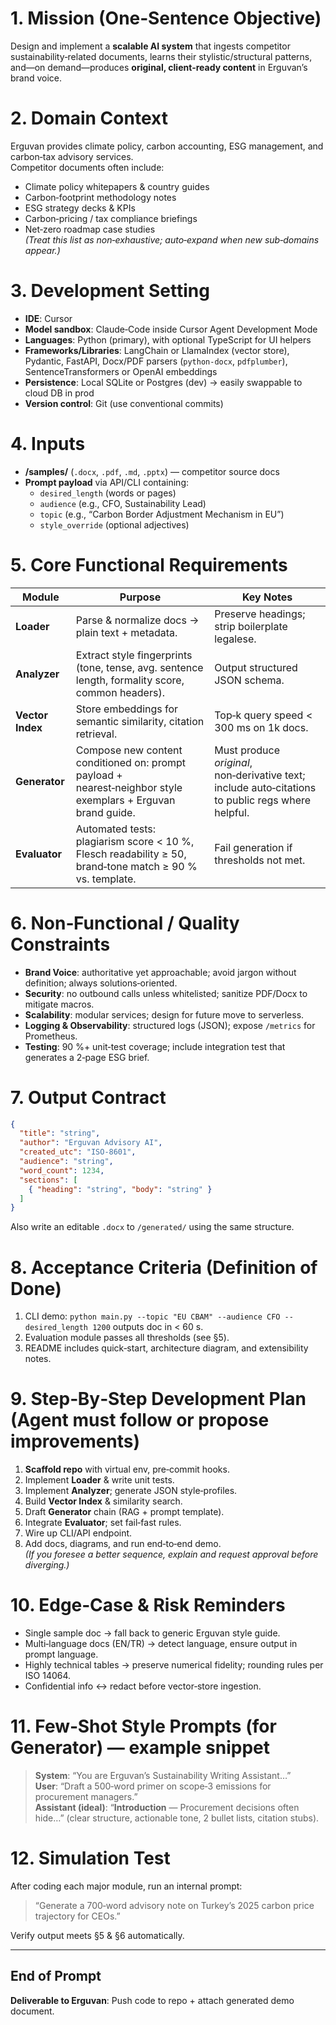 # 1. Mission (One‑Sentence Objective)
Design and implement a **scalable AI system** that ingests competitor sustainability‑related documents, learns their stylistic/structural patterns, and—on demand—produces **original, client‑ready content** in Erguvan’s brand voice.

# 2. Domain Context
Erguvan provides climate policy, carbon accounting, ESG management, and carbon‑tax advisory services.  
Competitor documents often include:
- Climate policy whitepapers & country guides  
- Carbon‑footprint methodology notes  
- ESG strategy decks & KPIs  
- Carbon‑pricing / tax compliance briefings  
- Net‑zero roadmap case studies  
*(Treat this list as non‑exhaustive; auto‑expand when new sub‑domains appear.)*

# 3. Development Setting
- **IDE**: Cursor  
- **Model sandbox**: Claude‑Code inside Cursor Agent Development Mode  
- **Languages**: Python (primary), with optional TypeScript for UI helpers  
- **Frameworks/Libraries**: LangChain or LlamaIndex (vector store), Pydantic, FastAPI, Docx/PDF parsers (`python-docx`, `pdfplumber`), SentenceTransformers or OpenAI embeddings  
- **Persistence**: Local SQLite or Postgres (dev) → easily swappable to cloud DB in prod  
- **Version control**: Git (use conventional commits)

# 4. Inputs
- **/samples/** (`.docx`, `.pdf`, `.md`, `.pptx`) — competitor source docs  
- **Prompt payload** via API/CLI containing:
  - `desired_length` (words or pages)  
  - `audience` (e.g., CFO, Sustainability Lead)  
  - `topic` (e.g., “Carbon Border Adjustment Mechanism in EU”)  
  - `style_override` (optional adjectives)  

# 5. Core Functional Requirements

| Module | Purpose | Key Notes |
|--------|---------|-----------|
| **Loader** | Parse & normalize docs → plain text + metadata. | Preserve headings; strip boilerplate legalese. |
| **Analyzer** | Extract style fingerprints (tone, tense, avg. sentence length, formality score, common headers). | Output structured JSON schema. |
| **Vector Index** | Store embeddings for semantic similarity, citation retrieval. | Top‑k query speed < 300 ms on 1k docs. |
| **Generator** | Compose new content conditioned on: prompt payload + nearest‑neighbor style exemplars + Erguvan brand guide. | Must produce *original*, non‑derivative text; include auto‑citations to public regs where helpful. |
| **Evaluator** | Automated tests: plagiarism score < 10 %, Flesch readability ≥ 50, brand‑tone match ≥ 90 % vs. template. | Fail generation if thresholds not met. |

# 6. Non‑Functional / Quality Constraints
- **Brand Voice**: authoritative yet approachable; avoid jargon without definition; always solutions‑oriented.  
- **Security**: no outbound calls unless whitelisted; sanitize PDF/Docx to mitigate macros.  
- **Scalability**: modular services; design for future move to serverless.  
- **Logging & Observability**: structured logs (JSON); expose `/metrics` for Prometheus.  
- **Testing**: 90 %+ unit‑test coverage; include integration test that generates a 2‑page ESG brief.

# 7. Output Contract
```json
{
  "title": "string",
  "author": "Erguvan Advisory AI",
  "created_utc": "ISO-8601",
  "audience": "string",
  "word_count": 1234,
  "sections": [
    { "heading": "string", "body": "string" }
  ]
}
```
Also write an editable `.docx` to `/generated/` using the same structure.

# 8. Acceptance Criteria (Definition of Done)
1. CLI demo: `python main.py --topic "EU CBAM" --audience CFO --desired_length 1200` outputs doc in < 60 s.  
2. Evaluation module passes all thresholds (see §5).  
3. README includes quick‑start, architecture diagram, and extensibility notes.  

# 9. Step‑By‑Step Development Plan (Agent must follow or propose improvements)
1. **Scaffold repo** with virtual env, pre‑commit hooks.  
2. Implement **Loader** & write unit tests.  
3. Implement **Analyzer**; generate JSON style‑profiles.  
4. Build **Vector Index** & similarity search.  
5. Draft **Generator** chain (RAG + prompt template).  
6. Integrate **Evaluator**; set fail‑fast rules.  
7. Wire up CLI/API endpoint.  
8. Add docs, diagrams, and run end‑to‑end demo.  
*(If you foresee a better sequence, explain and request approval before diverging.)*

# 10. Edge‑Case & Risk Reminders
- Single sample doc → fall back to generic Erguvan style guide.  
- Multi‑language docs (EN/TR) → detect language, ensure output in prompt language.  
- Highly technical tables → preserve numerical fidelity; rounding rules per ISO 14064.  
- Confidential info ↔ redact before vector‑store ingestion.  

# 11. Few‑Shot Style Prompts (for Generator) — example snippet
> **System**: “You are Erguvan’s Sustainability Writing Assistant…”  
> **User**: “Draft a 500‑word primer on scope‑3 emissions for procurement managers.”  
> **Assistant (ideal)**: “**Introduction** — Procurement decisions often hide…” (clear structure, actionable tone, 2 bullet lists, citation stubs).

# 12. Simulation Test
After coding each major module, run an internal prompt:  
> “Generate a 700‑word advisory note on Turkey’s 2025 carbon price trajectory for CEOs.”  

Verify output meets §5 & §6 automatically.

---

## End of Prompt
**Deliverable to Erguvan**: Push code to repo + attach generated demo document.
